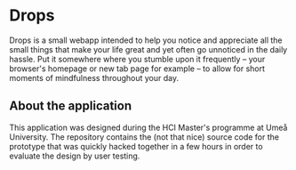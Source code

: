 # Drops

Drops is a small webapp intended to help you notice and appreciate all the small things that make your life great and yet often go unnoticed in the daily hassle. Put it somewhere where you stumble upon it frequently – your browser's homepage or new tab page for example – to allow for short moments of mindfulness throughout your day.

## About the application

This application was designed during the HCI Master's programme at Umeå University. The repository contains the (not that nice) source code for the prototype that was quickly hacked together in a few hours in order to evaluate the design by user testing.